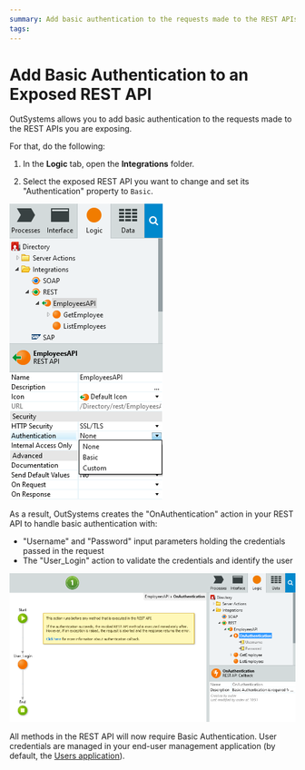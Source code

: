 ```yaml
---
summary: Add basic authentication to the requests made to the REST APIs you are exposing.
tags: 
---
```


# Add Basic Authentication to an Exposed REST API

OutSystems allows you to add basic authentication to the requests made to the REST APIs you are exposing.

For that, do the following:

1. In the **Logic** tab, open the **Integrations** folder. 

1. Select the exposed REST API you want to change and set its "Authentication" property to `Basic`. 

![](images/ss-rest-authentication-options.png)

As a result, OutSystems creates the "OnAuthentication" action in your REST API to handle basic authentication with:

* "Username" and "Password" input parameters holding the credentials passed in the request
* The "User_Login" action to validate the credentials and identify the user

![](images/ss-rest-onauthentication-basic-flow.png)

All methods in the REST API will now require Basic Authentication. User credentials are managed in your end-user management application (by default, the [Users application](../../../develop/security/end-user-manage/accessing-users.md)).
